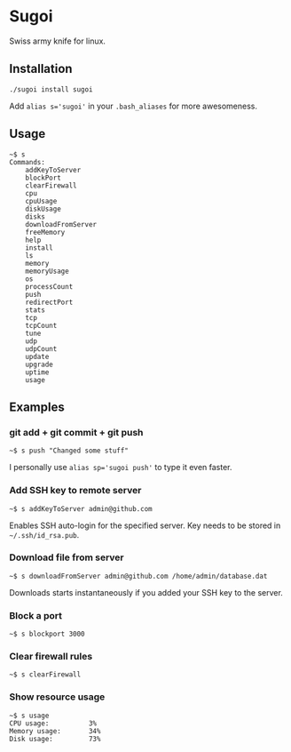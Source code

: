 # Sugoi
Swiss army knife for linux.

## Installation

```
./sugoi install sugoi
```

Add `alias s='sugoi'` in your `.bash_aliases` for more awesomeness.

## Usage

```
~$ s
Commands:
	addKeyToServer
	blockPort
	clearFirewall
	cpu
	cpuUsage
	diskUsage
	disks
	downloadFromServer
	freeMemory
	help
	install
	ls
	memory
	memoryUsage
	os
	processCount
	push
	redirectPort
	stats
	tcp
	tcpCount
	tune
	udp
	udpCount
	update
	upgrade
	uptime
	usage
```

## Examples

### git add + git commit + git push
```
~$ s push "Changed some stuff"
```
I personally use `alias sp='sugoi push'` to type it even faster.

### Add SSH key to remote server
```
~$ s addKeyToServer admin@github.com
```

Enables SSH auto-login for the specified server. Key needs to be stored in `~/.ssh/id_rsa.pub`.

### Download file from server
```
~$ s downloadFromServer admin@github.com /home/admin/database.dat
```

Downloads starts instantaneously if you added your SSH key to the server.

### Block a port
```
~$ s blockport 3000
```

### Clear firewall rules
```
~$ s clearFirewall
```


### Show resource usage
```
~$ s usage
CPU usage:          3%
Memory usage:       34%
Disk usage:         73%
```